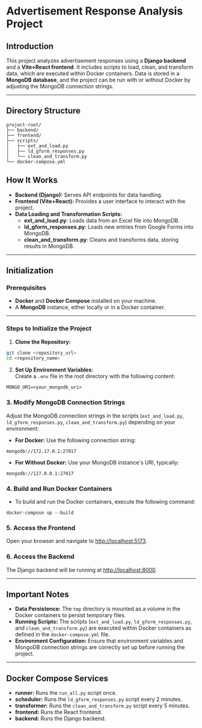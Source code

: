 # Advertisement Response Analysis Project

## Introduction
This project analyzes advertisement responses using a **Django backend** and a **Vite+React frontend**. It includes scripts to load, clean, and transform data, which are executed within Docker containers. Data is stored in a **MongoDB database**, and the project can be run with or without Docker by adjusting the MongoDB connection strings.

---

## Directory Structure

```plaintext
project-root/
├── backend/
├── frontend/
├── scripts/
│   ├── ext_and_load.py
│   ├── ld_gform_responses.py
│   └── clean_and_transform.py
└── docker-compose.yml
```

## How It Works

- **Backend (Django):** Serves API endpoints for data handling.
- **Frontend (Vite+React):** Provides a user interface to interact with the project.
- **Data Loading and Transformation Scripts:**
  - **ext_and_load.py**: Loads data from an Excel file into MongoDB.
  - **ld_gform_responses.py**: Loads new entries from Google Forms into MongoDB.
  - **clean_and_transform.py**: Cleans and transforms data, storing results in MongoDB.

---

## Initialization

### Prerequisites

- **Docker** and **Docker Compose** installed on your machine.
- A **MongoDB** instance, either locally or in a Docker container.

---

### Steps to Initialize the Project

1. **Clone the Repository:**

```bash
git clone <repository_url>
cd <repository_name>
```

2. **Set Up Environment Variables:**  
   Create a `.env` file in the root directory with the following content:

```plaintext
MONGO_URI=<your_mongodb_uri>
```

### 3. Modify MongoDB Connection Strings
Adjust the MongoDB connection strings in the scripts (`ext_and_load.py`, `ld_gform_responses.py`, `clean_and_transform.py`) depending on your environment:

- **For Docker:** Use the following connection string:
```plaintext
mongodb://172.17.0.1:27017
```
- **For Without Docker:** Use your MongoDB instance's URI, typically:
```plaintext
mongodb://127.0.0.1:27017
```

### 4. Build and Run Docker Containers
- To build and run the Docker containers, execute the following command:

```
docker-compose up --build
```

### 5. Access the Frontend

Open your browser and navigate to [http://localhost:5173](http://localhost:5173).

### 6. Access the Backend

The Django backend will be running at [http://localhost:8000](http://localhost:8000).

---

## Important Notes

- **Data Persistence:** The `tmp` directory is mounted as a volume in the Docker containers to persist temporary files.
- **Running Scripts:** The scripts (`ext_and_load.py`, `ld_gform_responses.py`, and `clean_and_transform.py`) are executed within Docker containers as defined in the `docker-compose.yml` file.
- **Environment Configuration:** Ensure that environment variables and MongoDB connection strings are correctly set up before running the project.

---

## Docker Compose Services

- **runner:** Runs the `run_all.py` script once.
- **scheduler:** Runs the `ld_gform_responses.py` script every 2 minutes.
- **transformer:** Runs the `clean_and_transform.py` script every 5 minutes.
- **frontend:** Runs the React frontend.
- **backend:** Runs the Django backend.